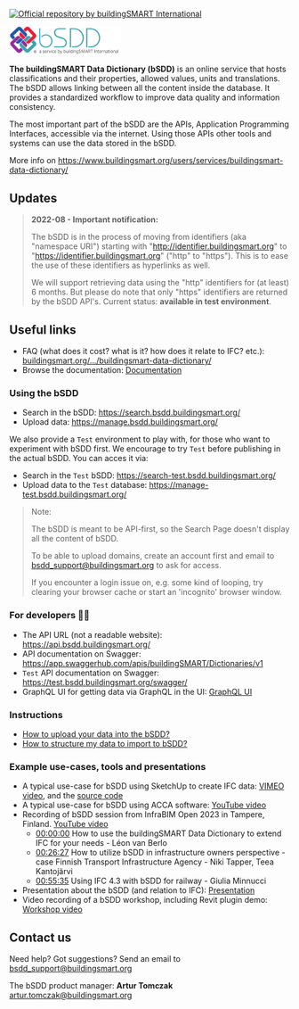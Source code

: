 [![Official repository by buildingSMART International](https://img.shields.io/badge/buildingSMART-Official%20Repository-orange.svg)](https://www.buildingsmart.org/)

<img src="Documentation/graphics/bSDD_logo.png"
     alt="bSDD logo"
     style="width: 200px" />

**The buildingSMART Data Dictionary (bSDD)** is an online service that hosts classifications and their properties, allowed values, units and translations. The bSDD allows linking between all the content inside the database. It provides a standardized workflow to improve data quality and information consistency.

The most important part of the bSDD are the APIs, Application Programming Interfaces, accessible via the internet. Using those APIs other tools and systems can use the data stored in the bSDD.

More info on https://www.buildingsmart.org/users/services/buildingsmart-data-dictionary/

## Updates

> **2022-08 - Important notification:**
> 
> The bSDD is in the process of moving from identifiers (aka "namespace URI") starting with "http://identifier.buildingsmart.org" to "https://identifier.buildingsmart.org" ("http" to "https"). This is to ease the use of these identifiers as hyperlinks as well.
> 
> We will support retrieving data using the "http" identifiers for (at least) 6 months. But please do note that only "https" identifiers are returned by the bSDD API's. 
> Current status: **available in test environment**.

## Useful links

* FAQ (what does it cost? what is it? how does it relate to IFC? etc.): [buildingsmart.org/.../buildingsmart-data-dictionary/](https://www.buildingsmart.org/users/services/buildingsmart-data-dictionary/)
* Browse the documentation: [Documentation](Documentation)

### Using the bSDD

* Search in the bSDD: https://search.bsdd.buildingsmart.org/
* Upload data: https://manage.bsdd.buildingsmart.org/ 

We also provide a `Test` environment to play with, for those who want to experiment with bSDD first. We encourage to try `Test` before publishing in the actual bSDD. You can acces it via:  

* Search in the `Test` bSDD: https://search-test.bsdd.buildingsmart.org/
* Upload data to the `Test` database: https://manage-test.bsdd.buildingsmart.org/

> Note: 
> 
> The bSDD is meant to be API-first, so the Search Page doesn't display all the content of bSDD.
> 
> To be able to upload domains, create an account first and email to <bsdd_support@buildingsmart.org> to ask for access.
> 
> If you encounter a login issue on, e.g. some kind of looping, try clearing your browser cache or start an 'incognito' browser window.


### For developers 👩‍💻
* The API URL (not a readable website): https://api.bsdd.buildingsmart.org/ 
* API documentation on Swagger: https://app.swaggerhub.com/apis/buildingSMART/Dictionaries/v1
* `Test` API documentation on Swagger: https://test.bsdd.buildingsmart.org/swagger/
* GraphQL UI for getting data via GraphQL in the UI: [GraphQL UI](https://test.bsdd.buildingsmart.org/graphiql)

### Instructions

* [How to upload your data into the bSDD?](/Documentation/bSDD%20import%20tutorial.md)
* [How to structure my data to import to bSDD?](/Documentation/bSDD%20JSON%20import%20model.md)

### Example use-cases, tools and presentations
* A typical use-case for bSDD using SketchUp to create IFC data: [VIMEO video](https://vimeo.com/446417661/ff8b6605d3), and the [source code](https://github.com/DigiBase-VolkerWessels/SketchUp-bsDD-plugin)
* A typical use-case for bSDD using ACCA software: [YouTube video](https://www.youtube.com/watch?v=KTzJRJkisKk&ab_channel=ETIMInternational)
* Recording of bSDD session from InfraBIM Open 2023 in Tampere, Finland. [YouTube video](https://www.youtube.com/watch?v=gie0ryGD3NQ)
     * [00:00:00](https://www.youtube.com/watch?v=gie0ryGD3NQ&t=0s) How to use the buildingSMART Data Dictionary to extend IFC for your needs - Léon van Berlo
     * [00:26:27](https://www.youtube.com/watch?v=gie0ryGD3NQ&t=1587s) How to utilize bSDD in infrastructure owners perspective - case Finnish Transport Infrastructure Agency - Niki Tapper, Teea Kantojärvi
     * [00:55:35](https://www.youtube.com/watch?v=gie0ryGD3NQ&t=3335s) Using IFC 4.3 with bSDD for railway - Giulia Minnucci
* Presentation about the bSDD (and relation to IFC): [Presentation](https://www.slideshare.net/berlotti/20200903-the-2020-buildingsmart-data-dictionary-prototype-bsdd)
* Video recording of a bSDD workshop, including Revit plugin demo: [Workshop video](https://app.box.com/s/lndnjrbx80n87eg1eq1zhhbqoz8hfmyz/file/720558204462 (start at 1.44.00))

## Contact us

Need help? Got suggestions? Send an email to <bsdd_support@buildingsmart.org>

The bSDD product manager: **Artur Tomczak** <artur.tomczak@buildingsmart.org>


